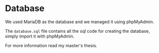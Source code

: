 # **Database**

We used MariaDB as the database and we managed it using phpMyAdmin.

The `database.sql` file contains all the sql code for creating the database, simply import it with phpMyAdmin.

For more information read my master's thesis.

